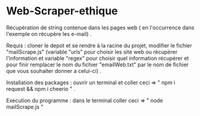 # Web-Scraper-ethique

Récupération de string contenue dans les pages web ( en l'occurrence dans l'exemple on récupère les e-mail) .

Requis : cloner le depot et se rendre à la racine du projet, modifier le fichier "mailScrape.js" (variable "urls" pour choisir les site web ou récupérer l'information et variable "regex" pour choisir quel information récupérer et pour finir remplacer le nom du fichier "emailWeb.txt" par le nom de fichier que vous souhaiter donner a celui-ci) .

Installation des packages : ouvrir un terminal et coller ceci => " npm i request && npm i cheerio " .

Execution du programme : dans le terminal coller ceci => " node mailScrape.js "
